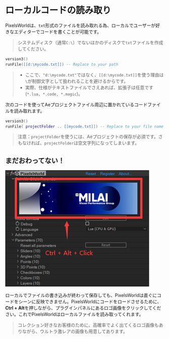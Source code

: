 # ローカルコードの読み取り

PixelsWorldは、`txt`形式のファイルを読み取れる為、ローカルでユーザーが好きなエディターでコードを書くことが可能です。

> システムディスク（通常`C:\`）でないほかのディスクで`txt`ファイルを作成してください。

```lua:loadTxt.lua
version3()
runFile([[d:\mycode.txt]]) -- Replace to your path
```

> - ここで、`"d:\mycode.txt"`ではなく、`[[d:\mycode.txt]]`を使う理由は`\`が制御文字として扱われることを避けるからです。
> - 実際、仕様がテキストファイルでさえあれば、拡張子は任意です(`*.lua, *.code, *.magic`)。

次のコードを使ってAeプロジェクトファイル周辺に置かれているコードファイルを読み取れます。

```lua:loadTxt.lua
version3()
runFile( projectFolder .. [[mycode.txt]]) -- Replace to your file name
```

> 注意：`projectFolder`を使うには、Aeプロジェクトの保存が必須です。さもなければ、`projectFolder`は空文字列になってしまいます。

## まだおわってない！

![RerenderClick](RerenderLOGO.png)

ローカルでファイルの書き込みが終わって保存しても、PixelsWorldは直ぐにコードをシーンに反映できません。PixelsWorldにコードをロードさせるために、**Ctrl + Alt**を押しながら、プラグインパネルにあるロゴ画像をクリックしてください。これでPixelsWorldはローカルファイルを読み取ってくれます。


> コレクション好きなお客様のために、高確率でよく出てくるロゴ画像もありながら、ウルトラ激レアの画像も用意してあります。
